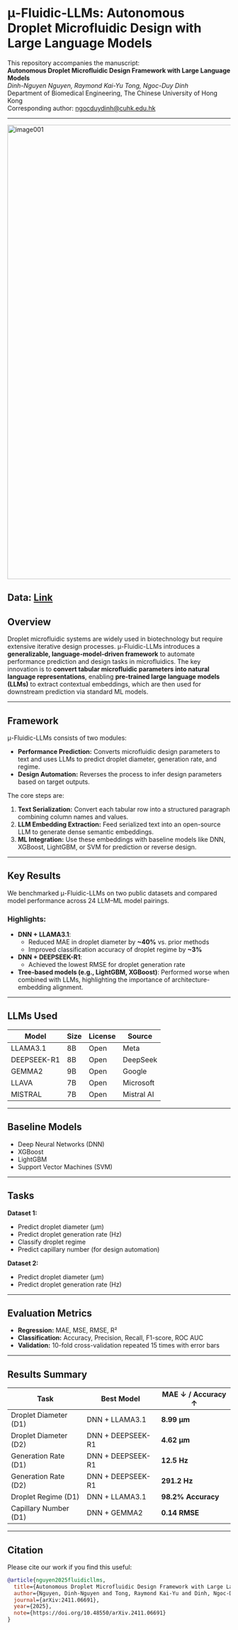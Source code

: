 # μ-Fluidic-LLMs: Autonomous Droplet Microfluidic Design with Large Language Models

This repository accompanies the manuscript:  
**Autonomous Droplet Microfluidic Design Framework with Large Language Models**  
*Dinh-Nguyen Nguyen, Raymond Kai-Yu Tong, Ngoc-Duy Dinh*  
Department of Biomedical Engineering, The Chinese University of Hong Kong  
Corresponding author: [ngocduydinh@cuhk.edu.hk](mailto:ngocduydinh@cuhk.edu.hk)

---
<img width="1024" height="1024" alt="image001" src="https://github.com/user-attachments/assets/fa11ee98-e1fe-470f-9fe8-251e7e2caa5b" />

## Data: [Link](https://mycuhk-my.sharepoint.com/:u:/g/personal/1155187654_link_cuhk_edu_hk/EU20J2J8c0NOlw11rWb4KRUBxcmhtFoGf9dwGiQo8EwAfQ)


## Overview

Droplet microfluidic systems are widely used in biotechnology but require extensive iterative design processes. μ-Fluidic-LLMs introduces a **generalizable, language-model-driven framework** to automate performance prediction and design tasks in microfluidics. The key innovation is to **convert tabular microfluidic parameters into natural language representations**, enabling **pre-trained large language models (LLMs)** to extract contextual embeddings, which are then used for downstream prediction via standard ML models.

---

## Framework

μ-Fluidic-LLMs consists of two modules:
- **Performance Prediction:** Converts microfluidic design parameters to text and uses LLMs to predict droplet diameter, generation rate, and regime.
- **Design Automation:** Reverses the process to infer design parameters based on target outputs.

The core steps are:
1. **Text Serialization:** Convert each tabular row into a structured paragraph combining column names and values.
2. **LLM Embedding Extraction:** Feed serialized text into an open-source LLM to generate dense semantic embeddings.
3. **ML Integration:** Use these embeddings with baseline models like DNN, XGBoost, LightGBM, or SVM for prediction or reverse design.

---

## Key Results

We benchmarked μ-Fluidic-LLMs on two public datasets and compared model performance across 24 LLM–ML model pairings.

### Highlights:
- **DNN + LLAMA3.1**:  
  - Reduced MAE in droplet diameter by **~40%** vs. prior methods  
  - Improved classification accuracy of droplet regime by **~3%**
- **DNN + DEEPSEEK-R1**:  
  - Achieved the lowest RMSE for droplet generation rate
- **Tree-based models (e.g., LightGBM, XGBoost)**: Performed worse when combined with LLMs, highlighting the importance of architecture-embedding alignment.

---

## LLMs Used

| Model        | Size | License | Source     |
|--------------|------|---------|------------|
| LLAMA3.1     | 8B   | Open    | Meta       |
| DEEPSEEK-R1  | 8B   | Open    | DeepSeek   |
| GEMMA2       | 9B   | Open    | Google     |
| LLAVA        | 7B   | Open    | Microsoft  |
| MISTRAL      | 7B   | Open    | Mistral AI |

---

## Baseline Models

- Deep Neural Networks (DNN)
- XGBoost
- LightGBM
- Support Vector Machines (SVM)

---

## Tasks

**Dataset 1:**
- Predict droplet diameter (µm)
- Predict droplet generation rate (Hz)
- Classify droplet regime
- Predict capillary number (for design automation)

**Dataset 2:**
- Predict droplet diameter (µm)
- Predict droplet generation rate (Hz)

---

## Evaluation Metrics

- **Regression:** MAE, MSE, RMSE, R²  
- **Classification:** Accuracy, Precision, Recall, F1-score, ROC AUC  
- **Validation:** 10-fold cross-validation repeated 15 times with error bars

---

## Results Summary

| Task                     | Best Model         | MAE ↓ / Accuracy ↑ |
|--------------------------|--------------------|--------------------|
| Droplet Diameter (D1)    | DNN + LLAMA3.1     | **8.99 µm**        |
| Droplet Diameter (D2)    | DNN + DEEPSEEK-R1  | **4.62 µm**        |
| Generation Rate (D1)     | DNN + DEEPSEEK-R1  | **12.5 Hz**        |
| Generation Rate (D2)     | DNN + DEEPSEEK-R1  | **291.2 Hz**       |
| Droplet Regime (D1)      | DNN + LLAMA3.1     | **98.2% Accuracy** |
| Capillary Number (D1)    | DNN + GEMMA2       | **0.14 RMSE**      |

---

## Citation

Please cite our work if you find this useful:

```bibtex
@article{nguyen2025fluidicllms,
  title={Autonomous Droplet Microfluidic Design Framework with Large Language Models},
  author={Nguyen, Dinh-Nguyen and Tong, Raymond Kai-Yu and Dinh, Ngoc-Duy},
  journal={arXiv:2411.06691},
  year={2025},
  note={https://doi.org/10.48550/arXiv.2411.06691}
}
